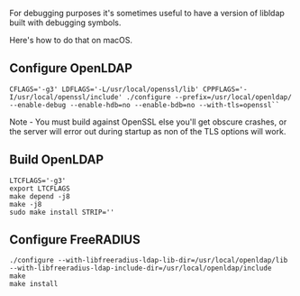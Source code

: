 For debugging purposes it's sometimes useful to have a version of libldap built with debugging symbols.

Here's how to do that on macOS.

## Configure OpenLDAP
```
CFLAGS='-g3' LDFLAGS='-L/usr/local/openssl/lib' CPPFLAGS='-I/usr/local/openssl/include' ./configure --prefix=/usr/local/openldap/ --enable-debug --enable-hdb=no --enable-bdb=no --with-tls=openssl``
```

Note - You must build against OpenSSL else you'll get obscure crashes, or the server will error out during startup as non of the TLS options will work.

## Build OpenLDAP
```
LTCFLAGS='-g3'
export LTCFLAGS
make depend -j8
make -j8
sudo make install STRIP=''
```

## Configure FreeRADIUS
```
./configure --with-libfreeradius-ldap-lib-dir=/usr/local/openldap/lib --with-libfreeradius-ldap-include-dir=/usr/local/openldap/include
make
make install
```